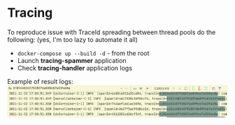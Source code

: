 # Tracing

To reproduce issue with TraceId spreading between thread pools do the following: (yes, I'm too lazy to automate it all)

* `docker-compose up --build -d` - from the root
* Launch **tracing-spammer** application
* Check **tracing-handler** application logs

Example of result logs:
![img.png](img.png)